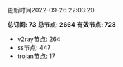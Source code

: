 更新时间2022-09-26 22:03:20

**总订阅: 73**
**总节点: 2664**
**有效节点: 728**
- v2ray节点: 264
- ss节点: 447
- trojan节点: 17
